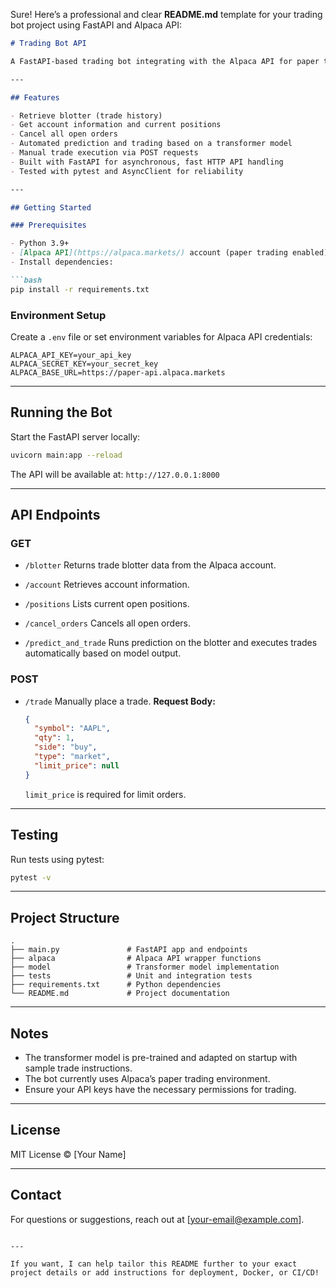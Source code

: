 Sure! Here’s a professional and clear **README.md** template for your trading bot project using FastAPI and Alpaca API:

````markdown
# Trading Bot API

A FastAPI-based trading bot integrating with the Alpaca API for paper trading and automated trade execution using a transformer model for prediction.

---

## Features

- Retrieve blotter (trade history)
- Get account information and current positions
- Cancel all open orders
- Automated prediction and trading based on a transformer model
- Manual trade execution via POST requests
- Built with FastAPI for asynchronous, fast HTTP API handling
- Tested with pytest and AsyncClient for reliability

---

## Getting Started

### Prerequisites

- Python 3.9+
- [Alpaca API](https://alpaca.markets/) account (paper trading enabled)
- Install dependencies:

```bash
pip install -r requirements.txt
````

### Environment Setup

Create a `.env` file or set environment variables for Alpaca API credentials:

```env
ALPACA_API_KEY=your_api_key
ALPACA_SECRET_KEY=your_secret_key
ALPACA_BASE_URL=https://paper-api.alpaca.markets
```

---

## Running the Bot

Start the FastAPI server locally:

```bash
uvicorn main:app --reload
```

The API will be available at: `http://127.0.0.1:8000`

---

## API Endpoints

### GET

* `/blotter`
  Returns trade blotter data from the Alpaca account.

* `/account`
  Retrieves account information.

* `/positions`
  Lists current open positions.

* `/cancel_orders`
  Cancels all open orders.

* `/predict_and_trade`
  Runs prediction on the blotter and executes trades automatically based on model output.

### POST

* `/trade`
  Manually place a trade.
  **Request Body:**

  ```json
  {
    "symbol": "AAPL",
    "qty": 1,
    "side": "buy",
    "type": "market",
    "limit_price": null
  }
  ```

  `limit_price` is required for limit orders.

---

## Testing

Run tests using pytest:

```bash
pytest -v
```

---

## Project Structure

```
.
├── main.py               # FastAPI app and endpoints
├── alpaca                # Alpaca API wrapper functions
├── model                 # Transformer model implementation
├── tests                 # Unit and integration tests
├── requirements.txt      # Python dependencies
└── README.md             # Project documentation
```

---

## Notes

* The transformer model is pre-trained and adapted on startup with sample trade instructions.
* The bot currently uses Alpaca’s paper trading environment.
* Ensure your API keys have the necessary permissions for trading.

---

## License

MIT License © \[Your Name]

---

## Contact

For questions or suggestions, reach out at \[[your-email@example.com](mailto:your-email@example.com)].

```

---

If you want, I can help tailor this README further to your exact project details or add instructions for deployment, Docker, or CI/CD!
```
